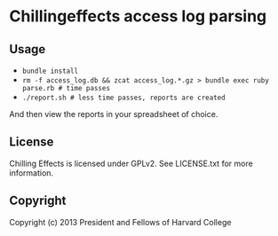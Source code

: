 # Chillingeffects access log parsing

## Usage

* `bundle install`
* `rm -f access_log.db && zcat access_log.*.gz > bundle exec ruby parse.rb # time passes`
* `./report.sh # less time passes, reports are created`

And then view the reports in your spreadsheet of choice.

## License

Chilling Effects is licensed under GPLv2. See LICENSE.txt for more information.

## Copyright

Copyright (c) 2013 President and Fellows of Harvard College
